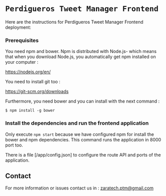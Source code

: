 # `Perdigueros Tweet Manager Frontend` 

Here are the instructions for Perdigueros Tweet Manager Frontend deployment:


### Prerequisites

You need npm and bower. Npm is distributed with Node.js- which means that when you download Node.js, you automatically get npm installed on your computer :

https://nodejs.org/en/

You need to install git too :

https://git-scm.org/downloads

Furthermore, you need bower and you can install with the next command :

```
$ npm install -g bower
```


### Install the dependencies and run the frontend application

Only execute `npm start` because we have configured npm for install the bower and npm dependencies.
This command runs the application in 8000 port too.

There is a file [/app/config.json] to configure the route API and ports of the application.


## Contact

For more information or issues contact us in : zaratech.ptm@gmail.com
